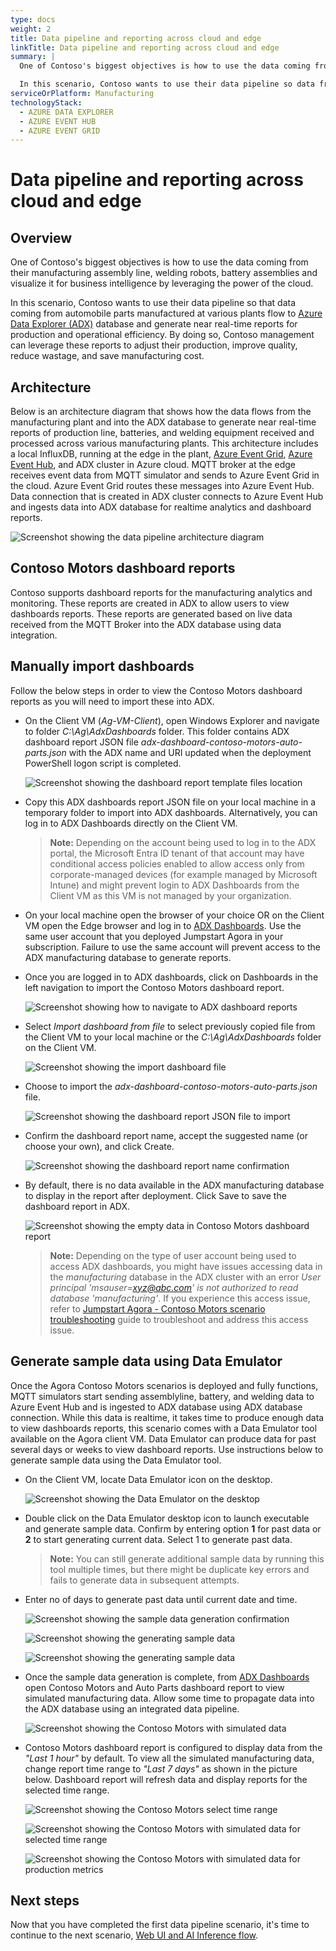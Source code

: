 ```yaml
---
type: docs
weight: 2
title: Data pipeline and reporting across cloud and edge
linkTitle: Data pipeline and reporting across cloud and edge
summary: |
  One of Contoso's biggest objectives is how to use the data coming from their factories and visualize it for business intelligence by leveraging the power of the cloud.

  In this scenario, Contoso wants to use their data pipeline so data from their different factories and production lines, flow to [Azure Data Explorer (ADX)](https://learn.microsoft.com/azure/data-explorer/data-explorer-overview) database and generate near real-time reports. By doing so, Contoso management can leverage these reports to adjust their inventory and supply chain based on the product demand from customers across multiple filters - factories, day, week, month, and year. This helps optimize Contoso resources, stores supplies, saves significant costs and at the same time improves customer satisfaction and trust.
serviceOrPlatform: Manufacturing
technologyStack:
  - AZURE DATA EXPLORER
  - AZURE EVENT HUB
  - AZURE EVENT GRID
---
```


# Data pipeline and reporting across cloud and edge

## Overview

One of Contoso's biggest objectives is how to use the data coming from their manufacturing assembly line, welding robots, battery assemblies and visualize it for business intelligence by leveraging the power of the cloud.

In this scenario, Contoso wants to use their data pipeline so that data coming from automobile parts manufactured at various plants flow to [Azure Data Explorer (ADX)](https://learn.microsoft.com/azure/data-explorer/data-explorer-overview) database and generate near real-time reports for production and operational efficiency. By doing so, Contoso management can leverage these reports to adjust their production, improve quality, reduce wastage, and save manufacturing cost.

## Architecture

Below is an architecture diagram that shows how the data flows from the manufacturing plant and into the ADX database to generate near real-time reports of production line, batteries, and welding equipment received and processed across various manufacturing plants. This architecture includes a local InfluxDB, running at the edge in the plant, [Azure Event Grid](https://learn.microsoft.com/en-us/azure/event-grid/overview), [Azure Event Hub](https://learn.microsoft.com/en-us/azure/event-hubs/event-hubs-about), and ADX cluster in Azure cloud. MQTT broker at the edge receives event data from MQTT simulator and sends to Azure Event Grid in the cloud. Azure Event Grid routes these messages into Azure Event Hub. Data connection that is created in ADX cluster connects to Azure Event Hub and ingests data into ADX database for realtime analytics and dashboard reports.

![Screenshot showing the data pipeline architecture diagram](./img/contoso_motors-datapipeline_architecture.png)

## Contoso Motors dashboard reports

Contoso supports dashboard reports for the manufacturing analytics and monitoring. These reports are created in ADX to allow users to view dashboards reports. These reports are generated based on live data received from the MQTT Broker into the ADX database using data integration.

## Manually import dashboards


Follow the below steps in order to view the Contoso Motors dashboard reports as you will need to import these into ADX.

- On the Client VM (_Ag-VM-Client_), open Windows Explorer and navigate to folder _C:\Ag\AdxDashboards_ folder. This folder contains ADX dashboard report JSON file _adx-dashboard-contoso-motors-auto-parts.json_ with the ADX name and URI updated when the deployment PowerShell logon script is completed.

  ![Screenshot showing the dashboard report template files location](./img/adx_dashboard_report_files.png)

- Copy this ADX dashboards report JSON file on your local machine in a temporary folder to import into ADX dashboards. Alternatively, you can log in to ADX Dashboards directly on the Client VM.

  > **Note:** Depending on the account being used to log in to the ADX portal, the Microsoft Entra ID tenant of that account may have conditional access policies enabled to allow access only from corporate-managed devices (for example managed by Microsoft Intune) and might prevent login to ADX Dashboards from the Client VM as this VM is not managed by your organization.

- On your local machine open the browser of your choice OR on the Client VM open the Edge browser and log in to [ADX Dashboards](https://dataexplorer.azure.com/). Use the same user account that you deployed Jumpstart Agora in your subscription. Failure to use the same account will prevent access to the ADX manufacturing database to generate reports.

- Once you are logged in to ADX dashboards, click on Dashboards in the left navigation to import the Contoso Motors dashboard report.

  ![Screenshot showing how to navigate to ADX dashboard reports](./img/adx_view_dashboards.png)

- Select _Import dashboard from file_ to select previously copied file from the Client VM to your local machine or the _C:\Ag\AdxDashboards_ folder on the Client VM.

  ![Screenshot showing the import dashboard file](./img/adx_import_dashboard_file.png)

- Choose to import the _adx-dashboard-contoso-motors-auto-parts.json_ file.

  ![Screenshot showing the dashboard report JSON file to import](./img/adx_select_dashboard_file.png)

- Confirm the dashboard report name, accept the suggested name (or choose your own), and click Create.

  ![Screenshot showing the dashboard report name confirmation](./img/adx_confirm_dashboard_report_name.png)

- By default, there is no data available in the ADX manufacturing database to display in the report after deployment. Click Save to save the dashboard report in ADX.

  ![Screenshot showing the empty data in Contoso Motors dashboard report](./img/adx_manufacturing_report_empty_data.png)

  > **Note:** Depending on the type of user account being used to access ADX dashboards, you might have issues accessing data in the _manufacturing_ database in the ADX cluster with an error _User principal 'msauser=xyz@abc.com' is not authorized to read database 'manufacturing'_. If you experience this access issue, refer to [Jumpstart Agora - Contoso Motors scenario troubleshooting](../troubleshooting/#user-principal-is-not-authorized-to-read-database-manufacturing) guide to troubleshoot and address this access issue.

## Generate sample data using Data Emulator

Once the Agora Contoso Motors scenarios is deployed and fully functions, MQTT simulators start sending assemblyline, battery, and welding data to Azure Event Hub and is ingested to ADX database using ADX database connection. While this data is realtime, it takes time to produce enough data to view dashboards reports, this scenario comes with a Data Emulator tool available on the Agora client VM. Data Emulator can produce data for past several days or weeks to view dashboard reports. Use instructions below to generate sample data using the Data Emulator tool.

- On the Client VM, locate Data Emulator icon on the desktop.

  ![Screenshot showing the Data Emulator on the desktop](./img/locate_data_emulator_desktop.png)

- Double click on the Data Emulator desktop icon to launch executable and generate sample data. Confirm by entering option **1** for past data or **2** to start generating current data. Select 1 to generate past data.

  > **Note:** You can still generate additional sample data by running this tool multiple times, but there might be duplicate key errors and fails to generate data in subsequent attempts.

- Enter no of days to generate past data until current date and time.

  ![Screenshot showing the sample data generation confirmation](./img/confirm_sample_data_generation.png)

  ![Screenshot showing the generating sample data](./img/confirm_sample_data_past_days.png)

  ![Screenshot showing the generating sample data](./img/sample_data_generation.png)

- Once the sample data generation is complete, from [ADX Dashboards](https://dataexplorer.azure.com/) open Contoso Motors and Auto Parts dashboard report to view simulated manufacturing data. Allow some time to propagate data into the ADX database using an integrated data pipeline.

  ![Screenshot showing the Contoso Motors with simulated data](./img/adx_contoso_motors_with_simulated_data.png)

- Contoso Motors dashboard report is configured to display data from the _"Last 1 hour"_ by default. To view all the simulated manufacturing data, change report time range to _"Last 7 days"_ as shown in the picture below. Dashboard report will refresh data and display reports for the selected time range.

  ![Screenshot showing the Contoso Motors select time range](./img/adx_contoso_motors_report_select_timerange.png)

  ![Screenshot showing the Contoso Motors with simulated data for selected time range](./img/adx_contoso_motors_with_simulated_data_selected_timerange.png)

  ![Screenshot showing the Contoso Motors with simulated data for production metrics](./img/adx_contoso_motors_production_metrics.png)

## Next steps

Now that you have completed the first data pipeline scenario, it's time to continue to the next scenario, [Web UI and AI Inference flow](../ai_inferencing/).
